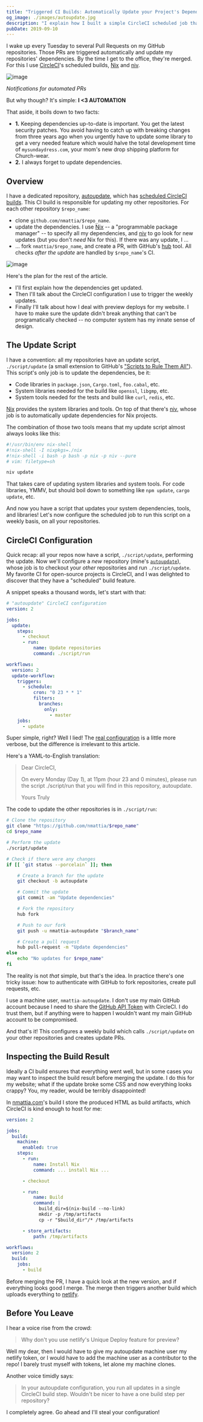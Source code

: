 ```yaml
---
title: "Triggered CI Builds: Automatically Update your Project's Dependencies"
og_image: ./images/autoupdate.jpg
description: "I explain how I built a simple CircleCI scheduled job that updates dependencies in some of my open-source projects"
pubDate: 2019-09-10
---
```


I wake up every Tuesday to several Pull Requests on my GitHub repositories.
Those PRs are triggered automatically and update my repositories' dependencies.
By the time I get to the office, they're merged. For this I use [CircleCI](https://circleci.com/)'s
scheduled builds, [Nix](https://nixos.org/nix) and [niv](https://github.com/nmattia/niv).

<!--more-->

![image](./images/autoupdate-notifications.jpg)

_Notifications for automated PRs_

But why though? It's simple: **I <3 AUTOMATION**

That aside, it boils down to two facts:

- **1.** Keeping dependencies up-to-date is important. You get the latest
  security patches. You avoid having to catch up with breaking changes from
  three years ago when you urgently have to update some library to get a very
  needed feature which would halve the total development time of
  `mysundaydress.com`, your mom's new drop shipping platform for Church-wear.
- **2.** I always forget to update dependencies.

## Overview

I have a dedicated repository, [autoupdate], which has [scheduled CircleCI
builds](https://circleci.com/docs/2.0/workflows/#scheduling-a-workflow). This
CI build is responsible for updating my other repositories. For each
other repository `$repo_name`:

- clone `github.com/nmattia/$repo_name`.
- update the dependencies. I use [Nix] -- a "programmable package manager" --
  to specify all my dependencies, and [niv] to go look for new updates (but you
  don't _need_ Nix for this). If there was any update, I ...
- ... fork `nmattia/$repo_name`, and create a PR, with GitHub's [hub] tool. All
  checks _after the update_ are handled by `$repo_name`'s CI.

![image](./images/autoupdate-schema.png)

Here's the plan for the rest of the article.

- I'll first explain how the dependencies get updated.
- Then I'll talk about the CircleCI configuration I use to trigger the weekly
  updates.
- Finally I'll talk about how I deal with preview deploys for my website. I
  have to make sure the update didn't break anything that can't be
  programatically checked -- no computer system has my innate sense of design.

## The Update Script

I have a convention: all my repositories have an update script,
`./script/update` (a small extension to GitHub's ["Scripts to Rule Them
All"](https://github.blog/2015-06-30-scripts-to-rule-them-all/)). This script's
only job is to update the dependencies, be it:

- Code libraries in `package.json`, `Cargo.toml`, `foo.cabal`, etc.
- System libraries needed for the build like `openssl`, `libgmp`, etc.
- System tools needed for the tests and build like `curl`, `redis`, etc.

[Nix] provides the system libraries and tools. On top of that there's [niv],
whose job is to automatically update dependencies for Nix projects.

The combination of those two tools means that my update script almost always
looks like this:

```sh
#!/usr/bin/env nix-shell
#!nix-shell -I nixpkgs=./nix
#!nix-shell -i bash -p bash -p nix -p niv --pure
# vim: filetype=sh

niv update
```

That takes care of updating system libraries and system tools. For code
libraries, YMMV, but should boil down to something like `npm update`, `cargo
update`, etc.

And now you have a script that updates your system dependencies, tools, and
libraries! Let's now configure the scheduled job to run this script on a weekly
basis, on all your repositories.

## CircleCI Configuration

Quick recap: all your repos now have a script, `./script/update`, performing
the update. Now we'll configure a _new_ repository (mine's
[`autoupdate`](https://github.com/nmattia/autoupdate)), whose job is to
checkout your _other_ repositories and run `./script/update`. My favorite CI
for open-source projects is CircleCI, and I was delighted to discover that they
have a "scheduled" build feature.

A snippet speaks a thousand words, let's start with that:

```yaml
# "autoupdate" CircleCI configuration
version: 2

jobs:
  update:
    steps:
      - checkout
      - run:
          name: Update repositories
          command: ./script/run

workflows:
  version: 2
  update-workflow:
    triggers:
      - schedule:
          cron: "0 23 * * 1"
          filters:
            branches:
              only:
                - master
    jobs:
      - update
```

Super simple, right? Well I lied! The [real
configuration](https://github.com/nmattia/autoupdate/blob/94bd192de49298357f990f5e2caa1310cfee72e7/.circleci/config.yml)
is a little more verbose, but the difference is irrelevant to this article.

Here's a YAML-to-English translation:

> Dear CircleCI,
>
> On every Monday (Day _1_), at 11pm (hour 23 and 0 minutes), please run the
> script ./script/run that you will find in this repository, autoupdate.
>
> Yours Truly

The code to update the other repositories is in `./script/run`:

```sh
# Clone the repository
git clone "https://github.com/nmattia/$repo_name"
cd $repo_name

# Perform the update
./script/update

# Check if there were any changes
if [[ `git status --porcelain` ]]; then

    # Create a branch for the update
    git checkout -b autoupdate

    # Commit the update
    git commit -am "Update dependencies"

    # Fork the repository
    hub fork

    # Push to our fork
    git push -u nmattia-autoupdate "$branch_name"

    # Create a pull request
    hub pull-request -m "Update dependencies"
else
    echo "No updates for $repo_name"
fi
```

The reality is not _that_ simple, but that's the idea. In practice there's one
tricky issue: how to authenticate with GitHub to fork repositories, create pull
requests, etc.

I use a machine user, `nmattia-autoupdate`. I don't use my main GitHub account
because I need to share the [GitHub API Token] with CircleCI. I do trust them,
but if anything were to happen I wouldn't want my main GitHub account to be
compromised.

And that's it! This configures a weekly build which calls `./script/update` on
your other repositories and creates update PRs.

## Inspecting the Build Result

Ideally a CI build ensures that everything went well, but in some cases you may
want to inspect the build result before merging the update. I do this for my
website; what if the update broke some CSS and now everything looks crappy?
You, my reader, would be terribly disappointed!

In [nmattia.com]'s build I store the produced HTML as build artifacts, which
CircleCI is kind enough to host for me:

```yaml
version: 2

jobs:
  build:
    machine:
      enabled: true
    steps:
      - run:
          name: Install Nix
          command: ... install Nix ...

      - checkout

      - run:
          name: Build
          command: |
            build_dir=$(nix-build --no-link)
            mkdir -p /tmp/artifacts
            cp -r "$build_dir"/* /tmp/artifacts

      - store_artifacts:
          path: /tmp/artifacts

workflows:
  version: 2
  build:
    jobs:
      - build
```

Before merging the PR, I have a quick look at the new version, and if
everything looks good I merge. The merge then triggers another build which
uploads everything to [netlify].

## Before You Leave

I hear a voice rise from the crowd:

> Why don't you use netlify's Unique Deploy feature for preview?

Well my dear, then I would have to give my autoupdate machine user my netlify
token, or I would have to add the machine user as a contributor to the repo! I
barely trust myself with tokens, let alone my machine clones.

Another voice timidly says:

> In your autoupdate configuration, you run all updates in a single CircleCI
> build step. Wouldn't be nicer to have a one build step per repository?

I completely agree. Go ahead and I'll steal your configuration!

[niv]: https://github.com/nmattia/niv
[autoupdate]: https://github.com/nmattia/autoupdate
[Nix]: https://nixos.org/nix
[nmattia.com]: https://nmattia.com
[hub]: https://hub.github.com/
[CircleCI]: https://circleci.com/
[GitHub API Token]: https://github.com/settings/tokens
[netlify]: https://www.netlify.com/
